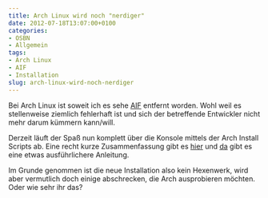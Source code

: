 ```yaml
---
title: Arch Linux wird noch "nerdiger"
date: 2012-07-18T13:07:00+0100
categories:
- OSBN
- Allgemein
tags:
- Arch Linux
- AIF
- Installation
slug: arch-linux-wird-noch-nerdiger
---
```

Bei Arch Linux ist soweit ich es sehe [AIF](https://wiki.archlinux.de/title/Offizielle_Arch_Linux_Installations-Anleitung#AIF.2C_das_Installationswerkzeug "AIF") entfernt worden. Wohl weil es stellenweise ziemlich fehlerhaft ist und sich der betreffende Entwickler nicht mehr darum kümmern kann/will.

Derzeit läuft der Spaß nun komplett über die Konsole mittels der Arch Install Scripts ab. Eine recht kurze Zusammenfassung gibt es [hier](https://wiki.archlinux.de/index.php/Arch_Install_Scripts "Arch Install Scripts") und [da](https://bbs.archlinux.de/viewtopic.php?id=21930 "Anleitung zum Installieren von Arch über die Arch Install Scripts") gibt es eine etwas ausführlichere Anleitung.

Im Grunde genommen ist die neue Installation also kein Hexenwerk, wird aber vermutlich doch einige abschrecken, die Arch ausprobieren möchten. Oder wie sehr ihr das?